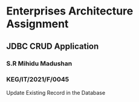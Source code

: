 #  Enterprises Architecture Assignment

## JDBC CRUD Application

### S.R Mihidu Madushan
### KEG/IT/2021/F/0045
Update Existing Record in the Database
